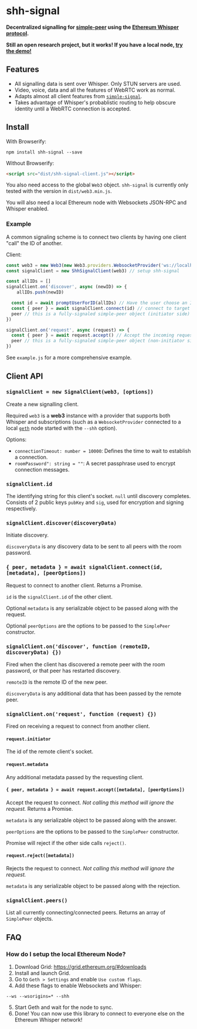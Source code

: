 # shh-signal

**Decentralized signalling for [simple-peer](https://github.com/feross/simple-peer) using the [Ethereum Whisper protocol](https://github.com/ethereum/wiki/wiki/Whisper-Overview).**

**Still an open research project, but it works! If you have a local node, [try the demo!](https://t-mullen.github.io/shh-signal)**

## Features
- All signalling data is sent over Whisper. Only STUN servers are used.
- Video, voice, data and all the features of WebRTC work as normal.
- Adapts almost all client features from [`simple-signal`](https://github.com/t-mullen/simple-signal).
- Takes advantage of Whisper's probablistic routing to help obscure identity until a WebRTC connection is accepted.

## Install
With Browserify:
```
npm install shh-signal --save
```

Without Browserify:
```html
<script src="dist/shh-signal-client.js"></script>
```

You also need access to the global `Web3` object. `shh-signal` is currently only tested with the version in `dist/web3.min.js`.

You will also need a local Ethereum node with Websockets JSON-RPC and Whisper enabled.

### Example
A common signaling scheme is to connect two clients by having one client "call" the ID of another.

Client:
```javascript
const web3 = new Web3(new Web3.providers.WebsocketProvider('ws://localhost:8546')) // setup web3
const signalClient = new ShhSignalClient(web3) // setup shh-signal

const allIDs = []
signalClient.on('discover', async (newID) => {
	allIDs.push(newID)

  const id = await promptUserForID(allIDs) // Have the user choose an ID to connect to (you define this)
  const { peer } = await signalClient.connect(id) // connect to target client
  peer // this is a fully-signaled simple-peer object (initiator side)
})

signalClient.on('request', async (request) => {
  const { peer } = await request.accept() // Accept the incoming request
  peer // this is a fully-signaled simple-peer object (non-initiator side)
})
```

See `example.js` for a more comprehensive example.

## Client API

### `signalClient = new SignalClient(web3, [options])`
Create a new signalling client.

Required `web3` is a **web3** instance with a provider that supports both Whisper and subscriptions (such as a `WebsocketProvider` connected to a local [`geth`](https://geth.ethereum.org/downloads/) node started with the `--shh` option).

Options:

- `connectionTimeout: number = 10000`: Defines the time to wait to establish a connection.
- `roomPassword": string = ""`: A secret passphrase used to encrypt connection messages.

### `signalClient.id`
The identifying string for this client's socket. `null` until discovery completes. Consists of 2 public keys `pubKey` and `sig`, used for encryption and signing respectively.

### `signalClient.discover(discoveryData)`
Initiate discovery.

`discoveryData` is any discovery data to be sent to all peers with the room password.

### `{ peer, metadata } = await signalClient.connect(id, [metadata], [peerOptions])`
Request to connect to another client. Returns a Promise.

`id` is the `signalClient.id` of the other client.

Optional `metadata` is any serializable object to be passed along with the request.

Optional `peerOptions` are the options to be passed to the `SimplePeer` constructor.

### `signalClient.on('discover', function (remoteID, discoveryData) {})`
Fired when the client has discovered a remote peer with the room password, or that peer has restarted discovery.

`remoteID` is the remote ID of the new peer.

`discoveryData` is any additional data that has been passed by the remote peer.

### `signalClient.on('request', function (request) {})`
Fired on receiving a request to connect from another client.

#### `request.initiator`
The id of the remote client's socket.

#### `request.metadata`
Any additional metadata passed by the requesting client.

#### `{ peer, metadata } = await request.accept([metadata], [peerOptions])`
Accept the request to connect. *Not calling this method will ignore the request.*  Returns a Promise.

`metadata` is any serializable object to be passed along with the answer.

`peerOptions` are the options to be passed to the `SimplePeer` constructor.

Promise will reject if the other side calls `reject()`.

#### `request.reject([metadata])`
Rejects the request to connect. *Not calling this method will ignore the request.*

`metadata` is any serializable object to be passed along with the rejection.

### `signalClient.peers()`
List all currently connecting/connected peers. Returns an array of `SimplePeer` objects.

## FAQ
### How do I setup the local Ethereum Node?
1. Download Grid: https://grid.ethereum.org/#downloads
2. Install and launch Grid.
3. Go to `Geth > Settings` and enable `Use custom flags`.
4. Add these flags to enable Websockets and Whisper:
```
--ws --wsorigins=* --shh
```
5. Start Geth and wait for the node to sync.
6. Done! You can now use this library to connect to everyone else on the Ethereum Whisper network!
